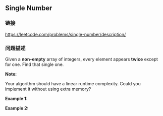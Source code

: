 ## Single Number  
### 链接  
https://leetcode.com/problems/single-number/description/  
### 问题描述
Given a **non-empty**&nbsp;array of integers, every element appears **twice** except for one. Find that single one.

**Note:**

Your algorithm should have a linear runtime complexity. Could you implement it without using extra memory?

**Example 1:**

**Example 2:**
